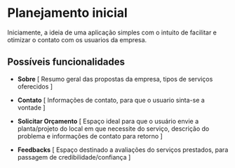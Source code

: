 # Planejamento inicial

Iniciamente, a ideia de uma aplicação simples com o intuito de facilitar e otimizar o contato com os usuarios da empresa.

## Possíveis funcionalidades

- **Sobre** [
  Resumo geral das propostas da empresa, tipos de serviços oferecidos
  ]

- **Contato** [
  Informações de contato, para que o usuario sinta-se a vontade
  ]

- **Solicitar Orçamento** [
  Espaço ideal para que o usuário envie a planta/projeto do local em que necessite do serviço, descrição do problema e informações de contato para retorno
  ]

- **Feedbacks** [
  Espaço destinado a avaliações do serviços prestados, para passagem de credibilidade/confiança
  ]
